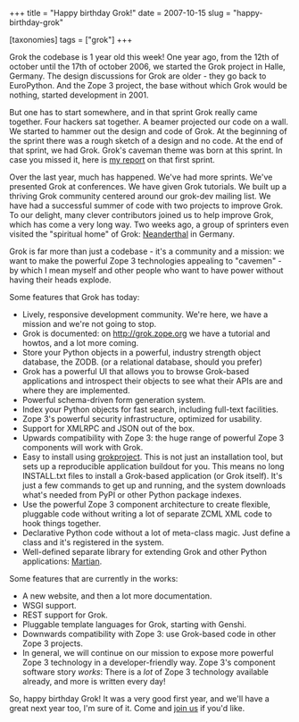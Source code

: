 +++
title = "Happy birthday Grok!"
date = 2007-10-15
slug = "happy-birthday-grok"

[taxonomies]
tags = ["grok"]
+++

Grok the codebase is 1 year old this week! One year ago, from the 12th
of october until the 17th of october 2006, we started the Grok project
in Halle, Germany. The design discussions for Grok are older - they go
back to EuroPython. And the Zope 3 project, the base without which Grok
would be nothing, started development in 2001.

But one has to start somewhere, and in that sprint Grok really came
together. Four hackers sat together. A beamer projected our code on a
wall. We started to hammer out the design and code of Grok. At the
beginning of the sprint there was a rough sketch of a design and no
code. At the end of that sprint, we had Grok. Grok's caveman theme was
born at this sprint. In case you missed it, here is [my
report](http://faassen.n--tree.net/blog/view/weblog/2006/11/09/0) on
that first sprint.

Over the last year, much has happened. We've had more sprints. We've
presented Grok at conferences. We have given Grok tutorials. We built up
a thriving Grok community centered around our grok-dev mailing list. We
have had a successful summer of code with two projects to improve Grok.
To our delight, many clever contributors joined us to help improve Grok,
which has come a very long way. Two weeks ago, a group of sprinters even
visited the "spiritual home" of Grok:
[Neanderthal](http://en.wikipedia.org/wiki/Neanderthal%2C_Germany) in
Germany.

Grok is far more than just a codebase - it's a community and a mission:
we want to make the powerful Zope 3 technologies appealing to
"cavemen" - by which I mean myself and other people who want to have
power without having their heads explode.

Some features that Grok has today:

- Lively, responsive development community. We're here, we have a
  mission and we're not going to stop.
- Grok is documented: on <http://grok.zope.org> we have a tutorial and
  howtos, and a lot more coming.
- Store your Python objects in a powerful, industry strength object
  database, the ZODB. (or a relational database, should you prefer)
- Grok has a powerful UI that allows you to browse Grok-based
  applications and introspect their objects to see what their APIs are
  and where they are implemented.
- Powerful schema-driven form generation system.
- Index your Python objects for fast search, including full-text
  facilities.
- Zope 3's powerful security infrastructure, optimized for usability.
- Support for XMLRPC and JSON out of the box.
- Upwards compatibility with Zope 3: the huge range of powerful Zope 3
  components will work with Grok.
- Easy to install using
  [grokproject](http://pypi.python.org/pypi/grokproject). This is not
  just an installation tool, but sets up a reproducible application
  buildout for you. This means no long INSTALL.txt files to install a
  Grok-based application (or Grok itself). It's just a few commands to
  get up and running, and the system downloads what's needed from PyPI
  or other Python package indexes.
- Use the powerful Zope 3 component architecture to create flexible,
  pluggable code without writing a lot of separate ZCML XML code to hook
  things together.
- Declarative Python code without a lot of meta-class magic. Just define
  a class and it's registered in the system.
- Well-defined separate library for extending Grok and other Python
  applications: [Martian](http://pypi.python.org/pypi/martian).

Some features that are currently in the works:

- A new website, and then a lot more documentation.
- WSGI support.
- REST support for Grok.
- Pluggable template languages for Grok, starting with Genshi.
- Downwards compatibility with Zope 3: use Grok-based code in other Zope
  3 projects.
- In general, we will continue on our mission to expose more powerful
  Zope 3 technology in a developer-friendly way. Zope 3's component
  software story _works_: There is a _lot_ of Zope 3 technology
  available already, and more is written every day!

So, happy birthday Grok! It was a very good first year, and we'll have a
great next year too, I'm sure of it. Come and [join
us](http://mail.zope.org/mailman/listinfo/grok-dev) if you'd like.
